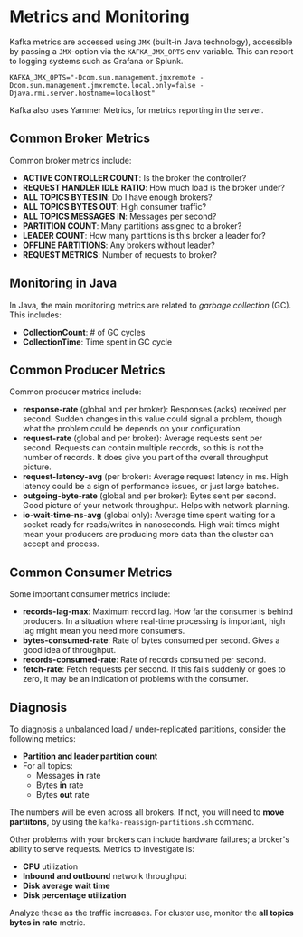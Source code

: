 # Metrics and Monitoring

Kafka metrics are accessed using `JMX` (built-in Java technology), accessible by passing a `JMX`-option via
the `KAFKA_JMX_OPTS` env variable. This can report to logging systems such as Grafana or Splunk.

```console
KAFKA_JMX_OPTS="-Dcom.sun.management.jmxremote -Dcom.sun.management.jmxremote.local.only=false -
Djava.rmi.server.hostname=localhost"
```

Kafka also uses Yammer Metrics, for metrics reporting in the server.

## Common Broker Metrics

Common broker metrics include:

- **ACTIVE CONTROLLER COUNT**: Is the broker the controller?
- **REQUEST HANDLER IDLE RATIO**: How much load is the broker under?
- **ALL TOPICS BYTES IN**: Do I have enough brokers?
- **ALL TOPICS BYTES OUT**: High consumer traffic?
- **ALL TOPICS MESSAGES IN**: Messages per second?
- **PARTITION COUNT**: Many partitions assigned to a broker?
- **LEADER COUNT**: How many partitions is this broker a leader for?
- **OFFLINE PARTITIONS**: Any brokers without leader?
- **REQUEST METRICS**: Number of requests to broker?

## Monitoring in Java

In Java, the main monitoring metrics are related to *garbage collection* (GC). This includes:

- **CollectionCount**: # of GC cycles
- **CollectionTime**: Time spent in GC cycle

## Common Producer Metrics

Common producer metrics include:

- **response-rate** (global and per broker): Responses (acks) received per second. Sudden changes in this value could
  signal a problem, though what the problem could be depends on your configuration.
- **request-rate** (global and per broker): Average requests sent per second. Requests can contain multiple records, so
  this is not the number of records. It does give you part of the overall throughput picture.
- **request-latency-avg** (per broker): Average request latency in ms. High latency could be a sign of performance
  issues, or just large batches.
- **outgoing-byte-rate** (global and per broker): Bytes sent per second. Good picture of your network throughput. Helps
  with network planning.
- **io-wait-time-ns-avg** (global only): Average time spent waiting for a socket ready for reads/writes in nanoseconds.
  High wait times might mean your producers are producing more data than the cluster can accept and process.

## Common Consumer Metrics

Some important consumer metrics include:

- **records-lag-max**: Maximum record lag. How far the consumer is behind producers. In a situation where real-time
  processing is important, high lag might mean you need more consumers.
- **bytes-consumed-rate**: Rate of bytes consumed per second. Gives a good idea of throughput.
- **records-consumed-rate**: Rate of records consumed per second.
- **fetch-rate**: Fetch requests per second. If this falls suddenly or goes to zero, it may be an indication of problems
  with the consumer.

## Diagnosis

To diagnosis a unbalanced load / under-replicated partitions, consider the following metrics:

- **Partition and leader partition count**
- For all topics:
    - Messages **in** rate
    - Bytes **in** rate
    - Bytes **out** rate

The numbers will be even across all brokers. If not, you will need to **move partiitons**, by using
the `kafka-reassign-partitions.sh` command.

Other problems with your brokers can include hardware failures; a broker's ability to serve requests. Metrics to
investigate is:

- **CPU** utilization
- **Inbound and outbound** network throughput
- **Disk average wait time**
- **Disk percentage utilization**

Analyze these as the traffic increases. For cluster use, monitor the **all topics bytes in rate** metric. 


